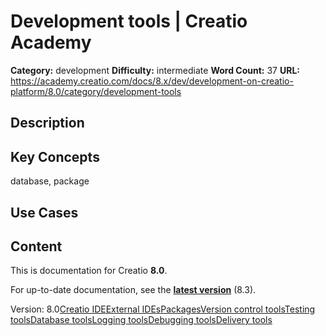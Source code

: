 # Development tools | Creatio Academy

**Category:** development **Difficulty:** intermediate **Word Count:** 37
**URL:**
https://academy.creatio.com/docs/8.x/dev/development-on-creatio-platform/8.0/category/development-tools

## Description

## Key Concepts

database, package

## Use Cases

## Content

This is documentation for Creatio **8.0**.

For up-to-date documentation, see the
**[latest version](/docs/8.x/dev/development-on-creatio-platform/category/development-tools)**
(8.3).

Version:
8.0[Creatio IDE](/docs/8.x/dev/development-on-creatio-platform/8.0/category/creatio-ide)[External IDEs](/docs/8.x/dev/development-on-creatio-platform/8.0/category/external-ides)[Packages](/docs/8.x/dev/development-on-creatio-platform/8.0/category/packages)[Version control tools](/docs/8.x/dev/development-on-creatio-platform/8.0/category/version-control-tools)[Testing tools](/docs/8.x/dev/development-on-creatio-platform/8.0/category/testing-tools)[Database tools](/docs/8.x/dev/development-on-creatio-platform/8.0/category/database-tools)[Logging tools](/docs/8.x/dev/development-on-creatio-platform/8.0/category/logging-tools)[Debugging tools](/docs/8.x/dev/development-on-creatio-platform/8.0/category/debugging-tools)[Delivery tools](/docs/8.x/dev/development-on-creatio-platform/8.0/category/delivery-tools)
